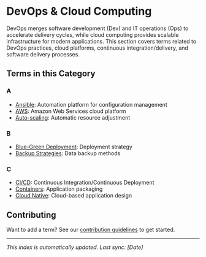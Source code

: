# DevOps & Cloud Computing

DevOps merges software development (Dev) and IT operations (Ops) to accelerate delivery cycles, while cloud computing provides scalable infrastructure for modern applications. This section covers terms related to DevOps practices, cloud platforms, continuous integration/delivery, and software delivery processes.

## Terms in this Category

### A
- [Ansible](ansible.md): Automation platform for configuration management
- [AWS](aws.md): Amazon Web Services cloud platform
- [Auto-scaling](auto-scaling.md): Automatic resource adjustment

### B
- [Blue-Green Deployment](blue-green-deployment.md): Deployment strategy
- [Backup Strategies](backup-strategies.md): Data backup methods

### C
- [CI/CD](ci-cd.md): Continuous Integration/Continuous Deployment
- [Containers](containers.md): Application packaging
- [Cloud Native](cloud-native.md): Cloud-based application design
  
  
## Contributing
Want to add a term? See our [contribution guidelines](../../CONTRIBUTING.md) to get started.

---
*This index is automatically updated. Last sync: [Date]*